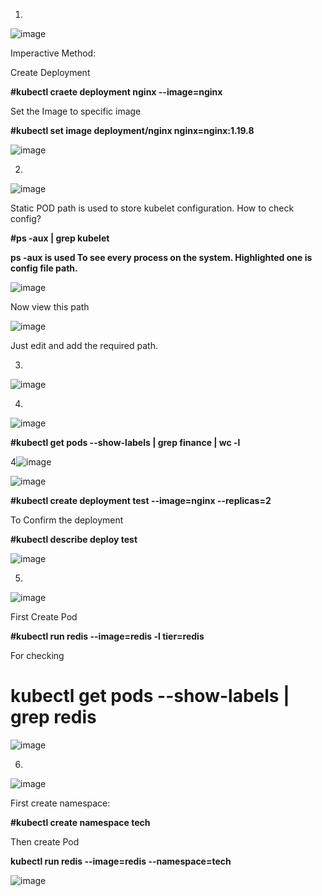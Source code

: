 1.
![image](https://github.com/Khushang49/90DaysofKubernetes/assets/95266353/3931edae-a7dc-48ce-abf1-2a3f85bd3785)

Imperactive Method:

Create Deployment

**#kubectl craete deployment nginx --image=nginx**

Set the Image to specific image

**#kubectl set image deployment/nginx nginx=nginx:1.19.8**

![image](https://github.com/Khushang49/90DaysofKubernetes/assets/95266353/06107a10-4674-4218-851c-45fd91047ab6)


2.
![image](https://github.com/Khushang49/90DaysofKubernetes/assets/95266353/a60a4b1f-68d7-485b-a29b-89d1dd26a4ae)

Static POD path is used to store kubelet configuration. How to check config?

**#ps -aux | grep kubelet**

**ps -aux is used To see every process on the system. Highlighted one is config file path.**

![image](https://github.com/Khushang49/90DaysofKubernetes/assets/95266353/790b546a-d4fd-456b-86f6-be8aa9c10d37)

Now view this path 

![image](https://github.com/Khushang49/90DaysofKubernetes/assets/95266353/35f9d390-bb25-4fa5-b425-991a2e91a45c)

Just edit and add the required path.

3.
![image](https://github.com/Khushang49/90DaysofKubernetes/assets/95266353/2bb88181-2f5a-4b3b-9cf4-5e76b47d3064)


4.
![image](https://github.com/Khushang49/90DaysofKubernetes/assets/95266353/e888701e-6a8d-47b6-820d-dbf9a3c31869)

**#kubectl get pods --show-labels | grep finance | wc -l**

4![image](https://github.com/Khushang49/90DaysofKubernetes/assets/95266353/50f2568a-a46f-4f29-995d-0dbdd13142aa)

![image](https://github.com/Khushang49/90DaysofKubernetes/assets/95266353/3e4db72e-4c4c-40f2-90e2-ca992b414c96)

**#kubectl create deployment test --image=nginx --replicas=2**

To Confirm the deployment 

**#kubectl describe deploy test**

![image](https://github.com/Khushang49/90DaysofKubernetes/assets/95266353/9ee169e7-3a91-4e00-afe6-1782c3f88cc9)

5.
![image](https://github.com/Khushang49/90DaysofKubernetes/assets/95266353/af93839e-a1db-4315-a1a3-49b7acfb72b5)

First Create Pod

**#kubectl run redis --image=redis -l tier=redis**

For checking 

# kubectl get pods --show-labels | grep redis

![image](https://github.com/Khushang49/90DaysofKubernetes/assets/95266353/d7d2b5a3-f95e-4649-b405-33e0fb921193)

6.
![image](https://github.com/Khushang49/90DaysofKubernetes/assets/95266353/60e8df35-5fe5-4eec-ad6b-1f4e0f48a72f)

First create namespace:

**#kubectl create namespace tech**

Then create Pod

**kubectl run redis --image=redis --namespace=tech**

![image](https://github.com/Khushang49/90DaysofKubernetes/assets/95266353/2345ea72-f3bc-4a79-b8dc-63961cc73a4d)














